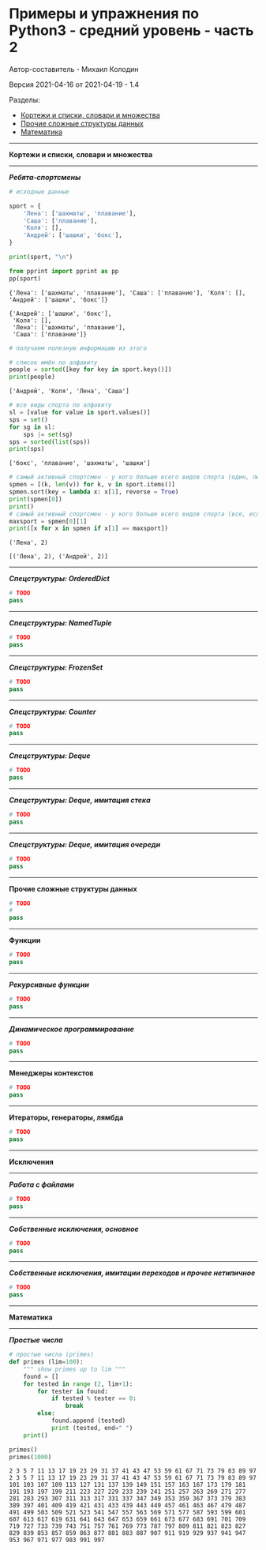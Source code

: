 # Примеры и упражнения по Python3  - средний уровень - часть 2

Автор-составитель - Михаил Колодин

Версия 2021-04-16 от 2021-04-19 - 1.4

Разделы:
* [Кортежи и списки, словари и множества](#structs1)
* [Прочие сложные структуры данных](#structs2)
* [Математика](#math)

---
**Кортежи и списки, словари и множества** <a name=structs1></a>

---
***Ребята-спортсмены***


```python
# исходные данные

sport = {
    'Лена': ['шахматы', 'плавание'],
    'Саша': ['плавание'],
    'Коля': [],
    'Андрей': ['шашки', 'бокс'],
}

print(sport, "\n")

from pprint import pprint as pp
pp(sport)
```

    {'Лена': ['шахматы', 'плавание'], 'Саша': ['плавание'], 'Коля': [], 'Андрей': ['шашки', 'бокс']} 
    
    {'Андрей': ['шашки', 'бокс'],
     'Коля': [],
     'Лена': ['шахматы', 'плавание'],
     'Саша': ['плавание']}



```python
# получаем полезную информацию из этого

# список имён по алфавиту
people = sorted([key for key in sport.keys()])
print(people)
```

    ['Андрей', 'Коля', 'Лена', 'Саша']



```python
# все виды спорта по алфавиту
sl = [value for value in sport.values()]
sps = set()
for sg in sl:
    sps |= set(sg)
sps = sorted(list(sps))
print(sps)
```

    ['бокс', 'плавание', 'шахматы', 'шашки']



```python
# самый активный спортсмен - у кого больше всего видов спорта (один, любой, если их несколько)
spmen = [(k, len(v)) for k, v in sport.items()]
spmen.sort(key = lambda x: x[1], reverse = True)
print(spmen[0])
print()
# самый активный спортсмен - у кого больше всего видов спорта (все, если их несколько)
maxsport = spmen[0][1]
print([x for x in spmen if x[1] == maxsport])
```

    ('Лена', 2)
    
    [('Лена', 2), ('Андрей', 2)]


---
***Спецструктуры: OrderedDict***


```python
# TODO
pass
```

---
***Спецструктуры: NamedTuple***


```python
# TODO
pass
```

---
***Спецструктуры: FrozenSet***


```python
# TODO
pass
```

---
***Спецструктуры: Counter***


```python
# TODO
pass
```

---
***Спецструктуры: Deque***


```python
# TODO
pass
```

---
***Спецструктуры: Deque, имитация стека***


```python
# TODO
pass
```

---
***Спецструктуры: Deque, имитация очереди***


```python
# TODO
pass
```

---
**Прочие сложные структуры данных** <a name=structs2></a>


```python
# TODO
# 
pass
```

---
**Функции** <a name=functions></a>


```python
# TODO
pass
```

---
***Рекурсивные функции***


```python
# TODO
pass
```

---
***Динамическое программирование***


```python
# TODO
pass
```

---
**Менеджеры контекстов** <a name=context></a>


```python
# TODO
pass
```

---
**Итераторы, генераторы, лямбда** <a name=lambda></a>


```python
# TODO
pass
```

---
**Исключения** <a name=except></a>

---
***Работа с файлами***


```python
# TODO
pass
```

---
***Собственные исключения, основное***


```python
# TODO
pass
```

---
***Собственные исключения, имитации переходов и прочее нетипичное***


```python
# TODO
pass
```

---
**Математика** <a name=math></a>

---
***Простые числа***


```python
# простые числа (primes)
def primes (lim=100):
    """ show primes up to lim """
    found = []
    for tested in range (2, lim+1):
        for tester in found:
            if tested % tester == 0:
                break
        else:
            found.append (tested)
            print (tested, end=" ")
    print()

primes()
primes(1000)
```

    2 3 5 7 11 13 17 19 23 29 31 37 41 43 47 53 59 61 67 71 73 79 83 89 97 
    2 3 5 7 11 13 17 19 23 29 31 37 41 43 47 53 59 61 67 71 73 79 83 89 97 101 103 107 109 113 127 131 137 139 149 151 157 163 167 173 179 181 191 193 197 199 211 223 227 229 233 239 241 251 257 263 269 271 277 281 283 293 307 311 313 317 331 337 347 349 353 359 367 373 379 383 389 397 401 409 419 421 431 433 439 443 449 457 461 463 467 479 487 491 499 503 509 521 523 541 547 557 563 569 571 577 587 593 599 601 607 613 617 619 631 641 643 647 653 659 661 673 677 683 691 701 709 719 727 733 739 743 751 757 761 769 773 787 797 809 811 821 823 827 829 839 853 857 859 863 877 881 883 887 907 911 919 929 937 941 947 953 967 971 977 983 991 997 

